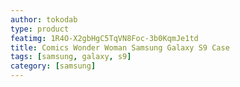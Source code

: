 ```yaml
---
author: tokodab
type: product
featimg: 1R4O-X2gbHgC5TqVN8Foc-3b0KqmJe1td
title: Comics Wonder Woman Samsung Galaxy S9 Case
tags: [samsung, galaxy, s9]
category: [samsung]
---
```


